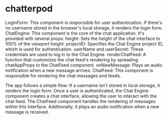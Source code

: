 # chatterpod
LoginForm: This component is responsible for user authentication. If there's no username stored in the browser's local storage, it renders the login form.
ChatEngine: This component is the core of the chat application. It's provided with several props:
height: Sets the height of the chat interface to 100% of the viewport height.
projectID: Specifies the Chat Engine project ID, which is used for authentication.
userName and userSecret: These credentials are used to log in to the Chat Engine.
renderChatFeed: A function that customizes the chat feed's rendering by spreading chatAppProps to the ChatFeed component.
onNewMessage: Plays an audio notification when a new message arrives.
ChatFeed: This component is responsible for rendering the chat messages and feeds.

The app follows a simple flow: If a username isn't stored in local storage, it renders the login form. Once a user is authenticated, the Chat Engine component creates a chat interface, allowing the user to interact with the chat feed. The ChatFeed component handles the rendering of messages within this interface. Additionally, it plays an audio notification when a new message is received.






